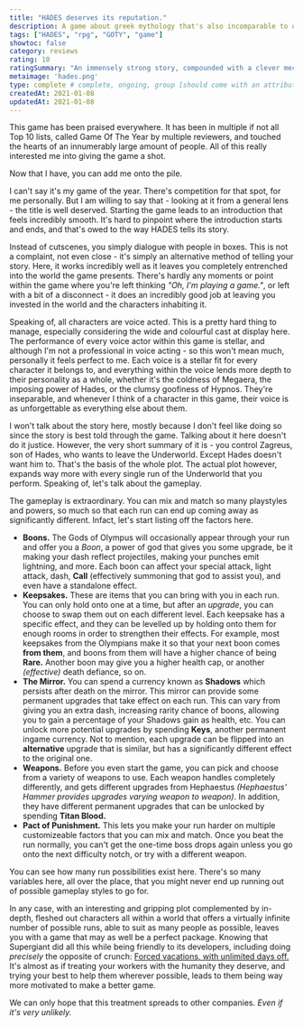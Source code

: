 ```yaml
---
title: "HADES deserves its reputation."
description: A game about greek mythology that's also incomparable to other games tackling the same subject.
tags: ["HADES", "rpg", "GOTY", "game"]
showtoc: false
category: reviews
rating: 10
ratingSummary: "An immensely strong story, compounded with a clever mechanic and highly rewarding gameplay make it shine way brighter than most."
metaimage: 'hades.png'
type: complete # complete, ongoing, group [should come with an attribute (partAmnt)]
createdAt: 2021-01-08
updatedAt: 2021-01-08
---
```


This game has been praised everywhere. It has been in multiple if not all Top 10 lists, called Game Of The Year by multiple reviewers, and touched 
the hearts of an innumerably large amount of people. All of this really interested me into giving the game a shot.

Now that I have, you can add me onto the pile.

I can't say it's my game of the year. There's competition for that spot, for me personally. But I am willing to say that - looking at it from a general
lens - the title is well deserved. Starting the game leads to an introduction that feels incredibly smooth. It's hard to pinpoint where the introduction 
starts and ends, and that's owed to the way HADES tells its story.

Instead of cutscenes, you simply dialogue with people in boxes. This is not a complaint, not even close - it's simply an alternative method of telling your
story. Here, it works incredibly well as it leaves you completely entrenched into the world the game presents. There's hardly any moments or point within the
game where you're left thinking _"Oh, I'm playing a game."_, or left with a bit of a disconnect - it does an incredibly good job at leaving you invested in the 
world and the characters inhabiting it.

Speaking of, all characters are voice acted. This is a pretty hard thing to manage, especially considering the wide and colourful cast at display here. The
performance of every voice actor within this game is stellar, and although I'm not a professional in voice acting - so this won't mean much, personally it 
feels perfect to me. Each voice is a stellar fit for every character it belongs to, and everything within the voice lends more depth to their personality
as a whole, whether it's the coldness of Megaera, the imposing power of Hades, or the clumsy goofiness of Hypnos. They're inseparable, and whenever I think of
a character in this game, their voice is as unforgettable as everything else about them.

I won't talk about the story here, mostly because I don't feel like doing so since the story is best told through the game. Talking about it here doesn't do it
justice. However, the very short summary of it is - you control Zagreus, son of Hades, who wants to leave the Underworld. Except Hades doesn't want him to. That's the basis
of the whole plot. The actual plot however, expands way more with every single run of the Underworld that you perform. Speaking of, let's talk about the gameplay.

The gameplay is extraordinary. You can mix and match so many playstyles and powers, so much so that each run can end up coming away as significantly different.
Infact, let's start listing off the factors here.

- **Boons.** The Gods of Olympus will occasionally appear through your run and offer you a _Boon_, a power of god that gives you some upgrade, be it making your dash reflect projectiles, making your punches emit lightning, and more. Each boon can affect your special attack, light attack, dash, **Call** (effectively summoning that god to assist you), and even have a standalone effect.
- **Keepsakes.** These are items that you can bring with you in each run. You can only hold onto one at a time, but after an _upgrade_, you can choose to swap them out on each different level. Each keepsake has a specific effect, and they can be levelled up by holding onto them for enough rooms in order to strengthen their effects. For example, most keepsakes from the Olympians make it so that your next boon comes **from them**, and boons from them will have a higher chance of being **Rare.** Another boon may give you a higher health cap, or another _(effective)_ death defiance, so on.
- **The Mirror.** You can spend a currency known as **Shadows** which persists after death on the mirror. This mirror can provide some permanent upgrades that take effect on each run. This can vary from giving you an extra dash, increasing rarity chance of boons, allowing you to gain a percentage of your Shadows gain as health, etc. You can unlock more potential upgrades by spending **Keys**, another permanent ingame currency. Not to mention, each upgrade can be flipped into an **alternative** upgrade that is similar, but has a significantly different effect to the original one.
- **Weapons.** Before you even start the game, you can pick and choose from a variety of weapons to use. Each weapon handles completely differently, and gets different upgrades from Hephaestus _(Hephaestus' Hammer provides upgrades varying weapon to weapon)_. In addition, they have different permanent upgrades that can be unlocked by spending **Titan Blood.**
- **Pact of Punishment.** This lets you make your run harder on multiple customizeable factors that you can mix and match. Once you beat the run normally, you can't get the one-time boss drops again unless you go onto the next difficulty notch, or try with a different weapon. 

You can see how many run possibilities exist here. There's so many variables here, all over the place, that you might never end up running out of possible gameplay styles to go for.

In any case, with an interesting and gripping plot complemented by in-depth, fleshed out characters all within a world that offers a virtually infinite number of possible runs, able to suit as many people as possible, leaves you with a game that may as well be a perfect package. Knowing that Supergiant did all this while being friendly to its developers, including doing _precisely_ the opposite of crunch: [Forced vacations, with unlimited days off.](https://kotaku.com/the-secret-to-the-success-of-bastion-pyre-and-hades-1838082618) It's almost as if treating your workers with the humanity they deserve, and trying your best to help them wherever possible, leads to them being way more motivated to make a better game. 

We can only hope that this treatment spreads to other companies. _Even if it's very unlikely._
